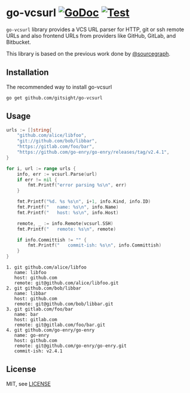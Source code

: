 # go-vcsurl [![GoDoc](https://godoc.org/github.com/gitsight/go-vcsurl?status.svg)](https://pkg.go.dev/github.com/gitsight/go-vcsurl) [![Test](https://github.com/gitsight/go-vcsurl/workflows/Test/badge.svg)](https://github.com/gitsight/go-vcsurl/actions?query=workflow%3ATest)


`go-vcsurl` library provides a VCS URL parser for HTTP, git or ssh remote URLs
and also frontend URLs from providers like GitHub, GitLab, and Bitbucket. 

This library is based on the previous work done by [@sourcegraph](https://github.com/gitsight/go-vcsurl).

Installation
------------

The recommended way to install go-vcsurl

```
go get github.com/gitsight/go-vcsurl
```

Usage
-----

```go
urls := []string{
	"github.com/alice/libfoo",
	"git://github.com/bob/libbar",
	"https://gitlab.com/foo/bar",
	"https://github.com/go-enry/go-enry/releases/tag/v2.4.1",
}

for i, url := range urls {
	info, err := vcsurl.Parse(url)
	if err != nil {
		fmt.Printf("error parsing %s\n", err)
	}

	fmt.Printf("%d. %s %s\n", i+1, info.Kind, info.ID)
	fmt.Printf("   name: %s\n", info.Name)
	fmt.Printf("   host: %s\n", info.Host)

	remote, _ := info.Remote(vcsurl.SSH)
	fmt.Printf("   remote: %s\n", remote)

	if info.Committish != "" {
		fmt.Printf("   commit-ish: %s\n", info.Committish)
	}
}
```


```
1. git github.com/alice/libfoo
   name: libfoo
   host: github.com
   remote: git@github.com/alice/libfoo.git
2. git github.com/bob/libbar
   name: libbar
   host: github.com
   remote: git@github.com/bob/libbar.git
3. git gitlab.com/foo/bar
   name: bar
   host: gitlab.com
   remote: git@gitlab.com/foo/bar.git
4. git github.com/go-enry/go-enry
   name: go-enry
   host: github.com
   remote: git@github.com/go-enry/go-enry.git
   commit-ish: v2.4.1
```



License
-------

MIT, see [LICENSE](LICENSE)